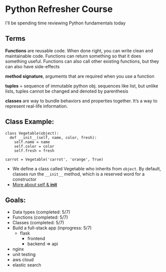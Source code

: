 # Python Refresher Course
I'll be spending time reviewing Python fundamentals today

## Terms
**Functions** are reusable code. When done right, you can write clean and maintainable code. Functions can return something so that it does something useful. Functions can also call other existing functions, but they can also have side-effects

**method signature**, arguments that are required when you use a function 

**tuples** = sequence of immutable python obj. sequences like list, but unlike lists, tuples cannot be changed and denoted by parenthesis

**classes** are way to bundle behaviors and properties together. It’s a way to represent real-life information. 

## Class Example:
```python3
class Vegetable(object):
  def __init__(self, name, color, fresh):
    self.name = name
    self.color = color
    self.fresh = fresh

carrot = Vegetable('carrot', 'orange', True)
```

- We define a class called Vegetable who inherits from `object`. By default, classes run the `__init__` method, which is a reserved word for a constructor
- [More about self & __init__](https://www.tutorialspoint.com/What-is-difference-between-self-and-init-methods-in-python-Class)


## Goals:
- Data types (completed: 5/7)
- Functions (completed: 5/7)
- Classes (completed: 5/7)
- Build a full-stack app (inprogress: 5/7)
  - flask
    - frontend
    - backend => api 
- nginx
- unit testing 
- aws cloud
- elastic search
